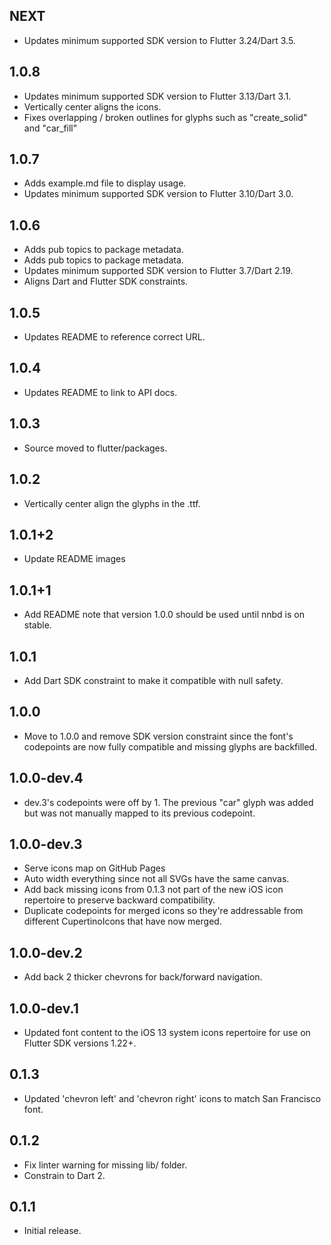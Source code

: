 ## NEXT

* Updates minimum supported SDK version to Flutter 3.24/Dart 3.5.

## 1.0.8

* Updates minimum supported SDK version to Flutter 3.13/Dart 3.1.
* Vertically center aligns the icons.
* Fixes overlapping / broken outlines for glyphs such as "create\_solid" and "car\_fill"

## 1.0.7

* Adds example.md file to display usage.
* Updates minimum supported SDK version to Flutter 3.10/Dart 3.0.

## 1.0.6

* Adds pub topics to package metadata.
* Adds pub topics to package metadata.
* Updates minimum supported SDK version to Flutter 3.7/Dart 2.19.
* Aligns Dart and Flutter SDK constraints.

## 1.0.5

* Updates README to reference correct URL.

## 1.0.4

* Updates README to link to API docs.

## 1.0.3
* Source moved to flutter/packages.

## 1.0.2
* Vertically center align the glyphs in the .ttf.

## 1.0.1+2
* Update README images

## 1.0.1+1
* Add README note that version 1.0.0 should be used until nnbd is on stable.

## 1.0.1
* Add Dart SDK constraint to make it compatible with null safety.

## 1.0.0
* Move to 1.0.0 and remove SDK version constraint since the font's codepoints
  are now fully compatible and missing glyphs are backfilled.

## 1.0.0-dev.4
* dev.3's codepoints were off by 1. The previous "car" glyph was added but
  was not manually mapped to its previous codepoint.

## 1.0.0-dev.3
* Serve icons map on GitHub Pages
* Auto width everything since not all SVGs have the same canvas.
* Add back missing icons from 0.1.3 not part of the new iOS icon repertoire
  to preserve backward compatibility.
* Duplicate codepoints for merged icons so they're addressable from different
  CupertinoIcons that have now merged.

## 1.0.0-dev.2
* Add back 2 thicker chevrons for back/forward navigation.

## 1.0.0-dev.1
* Updated font content to the iOS 13 system icons repertoire for use on Flutter
SDK versions 1.22+.

## 0.1.3

* Updated 'chevron left' and 'chevron right' icons to match San Francisco font.

## 0.1.2

* Fix linter warning for missing lib/ folder.
* Constrain to Dart 2.

## 0.1.1

* Initial release.
